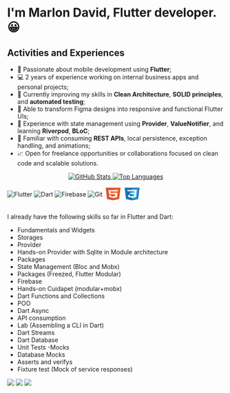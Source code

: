 # I'm Marlon David, Flutter developer.😀

## Activities and Experiences

- 📱 Passionate about mobile development using **Flutter**;
- 💻 2 years of experience working on internal business apps and personal projects;
- 🧠 Currently improving my skills in **Clean Architecture**, **SOLID principles**, and **automated testing**;
- 🎨 Able to transform Figma designs into responsive and functional Flutter UIs;
- 🔄 Experience with state management using **Provider**, **ValueNotifier**, and learning **Riverpod**, **BLoC**;
- 🔧 Familiar with consuming **REST APIs**, local persistence, exception handling, and animations;
- 📈 Open for freelance opportunities or collaborations focused on clean code and scalable solutions.

<div align="center">
  <a href="https://github.com/marllondavid">
    <img height="180em" src="https://github-readme-stats.vercel.app/api?username=marllondavid&show_icons=true&theme=merko&include_all_commits=true&count_private=true" alt="GitHub Stats" onerror="this.onerror=null; this.src='https://via.placeholder.com/180?text=Error+loading+stats'; this.style='border: 2px solid red;'"/>
    <img height="180em" src="https://github-readme-stats.vercel.app/api/top-langs/?username=marllondavid&layout=compact&langs_count=7&theme=merko" alt="Top Languages" onerror="this.onerror=null; this.src='https://via.placeholder.com/180?text=Error+loading+langs'; this.style='border: 2px solid red;'"/>
  </a>
</div>

<div style="display: inline_block"><br>
   <img align="center" alt="Flutter" height="30" width="40" src="https://cdn.jsdelivr.net/gh/devicons/devicon/icons/flutter/flutter-original.svg">
  <img align="center" alt="Dart" height="30" width="40" src="https://cdn.jsdelivr.net/gh/devicons/devicon/icons/dart/dart-original.svg">
  <img align="center" alt="Firebase" height="30" width="40" src="https://cdn.jsdelivr.net/gh/devicons/devicon/icons/firebase/firebase-plain.svg">
  <img align="center" alt="Git" height="30" width="40" src="https://cdn.jsdelivr.net/gh/devicons/devicon/icons/git/git-original.svg">
  <img align="center" alt="HTML" height="30" width="40" src="https://raw.githubusercontent.com/devicons/devicon/master/icons/html5/html5-original.svg">
  <img align="center" alt="CSS" height="30" width="40" src="https://raw.githubusercontent.com/devicons/devicon/master/icons/css3/css3-original.svg">
</div>
</div>

##

I already have the following skills so far in Flutter and Dart:

- Fundamentals and Widgets
- Storages
- Provider
- Hands-on Provider with Sqlite in Module architecture
- Packages
- State Management (Bloc and Mobx)
- Packages (Freezed, Flutter Modular)
- Firebase
- Hands-on Cuidapet (modular+mobx)
- Dart Functions and Collections
- POO
- Dart Async
- API consumption
- Lab (Assembling a CLI in Dart)
- Dart Streams
- Dart Database
- Unit Tests
-Mocks
- Database Mocks
- Asserts and verifys
- Fixture test (Mock of service responses)

<div>
  <a href="mailto:contatomarllondaavid@gmail.com"><img src="https://img.shields.io/badge/-Gmail-%23333?style=for-the-badge&logo=gmail&logoColor=white" target="_blank"></a>
  <a href="https://www.linkedin.com/in/marlon-david-30a32122b" target="_blank"><img src="https://img.shields.io/badge/-LinkedIn-%230077B5?style=for-the-badge&logo=linkedin&logoColor=white" target="_blank"></a>
  <a href="https://www.instagram.com/marllinhodavid/" target="_blank"><img src="https://img.shields.io/badge/-Instagram-%23E4405F?style=for-the-badge&logo=instagram&logoColor=white" target="_blank"></a>
</div>



         
